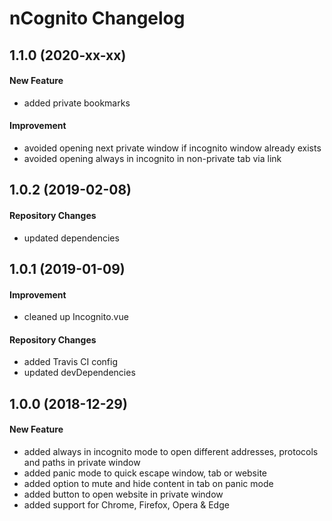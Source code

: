 # nCognito Changelog

## 1.1.0 (2020-xx-xx)
#### New Feature
- added private bookmarks

#### Improvement
- avoided opening next private window if incognito window already exists
- avoided opening always in incognito in non-private tab via link

## 1.0.2 (2019-02-08)
#### Repository Changes
- updated dependencies

## 1.0.1 (2019-01-09)
#### Improvement
- cleaned up Incognito.vue

#### Repository Changes
- added Travis CI config
- updated devDependencies

## 1.0.0 (2018-12-29)
#### New Feature
- added always in incognito mode to open different addresses, protocols and paths in private window
- added panic mode to quick escape window, tab or website
- added option to mute and hide content in tab on panic mode
- added button to open website in private window
- added support for Chrome, Firefox, Opera & Edge
